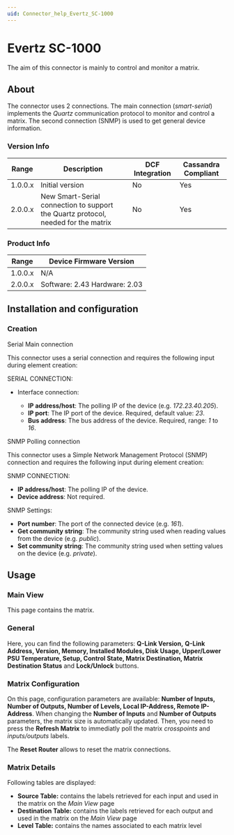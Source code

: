 ```yaml
---
uid: Connector_help_Evertz_SC-1000
---
```


# Evertz SC-1000

The aim of this connector is mainly to control and monitor a matrix.

## About

The connector uses 2 connections. The main connection (*smart-serial*) implements the *Quartz* communication protocol to monitor and control a matrix. The second connection (SNMP) is used to get general device information.

### Version Info

| **Range** | **Description**                                                                   | **DCF Integration** | **Cassandra Compliant** |
|------------------|-----------------------------------------------------------------------------------|---------------------|-------------------------|
| 1.0.0.x          | Initial version                                                                   | No                  | Yes                     |
| 2.0.0.x          | New Smart-Serial connection to support the Quartz protocol, needed for the matrix | No                  | Yes                     |

### Product Info

| **Range** | **Device Firmware Version**   |
|------------------|-------------------------------|
| 1.0.0.x          | N/A                           |
| 2.0.0.x          | Software: 2.43 Hardware: 2.03 |



## Installation and configuration

### Creation

Serial Main connection

This connector uses a serial connection and requires the following input during element creation:

SERIAL CONNECTION:

- Interface connection:

  - **IP address/host**: The polling IP of the device (e.g. *172.23.40.205*).
  - **IP port**: The IP port of the device. Required, default value: *23*.
  - **Bus address**: The bus address of the device. Required, range: *1* to *16*.

SNMP Polling connection

This connector uses a Simple Network Management Protocol (SNMP) connection and requires the following input during element creation:

SNMP CONNECTION:

- **IP address/host**: The polling IP of the device.
- **Device address**: Not required.

SNMP Settings:

- **Port number**: The port of the connected device (e.g. *161*).
- **Get community string**: The community string used when reading values from the device (e.g. *public*).
- **Set community string**: The community string used when setting values on the device (e.g. *private*).

## Usage

### Main View

This page contains the matrix.

### General

Here, you can find the following parameters: **Q-Link Version,** **Q-Link** **Address, Version, Memory, Installed Modules, Disk Usage, Upper/Lower PSU Temperature, Setup, Control State, Matrix Destination, Matrix Destination Status** and **Lock/Unlock** buttons.

### Matrix Configuration

On this page, configuration parameters are available: **Number of Inputs, Number of Outputs, Number of Levels, Local IP-Address, Remote IP-Address**. When changing the **Number of Inputs** and **Number of Outputs** parameters, the matrix size is automatically updated. Then, you need to press the **Refresh Matrix** to immediatly poll the matrix *crosspoints* and *inputs/outputs* labels.

The **Reset Router** allows to reset the matrix connections.

### Matrix Details

Following tables are displayed:

- **Source Table:** contains the labels retrieved for each input and used in the matrix on the *Main View* page
- **Destination Table:** contains the labels retrieved for each output and used in the matrix on the *Main View* page
- **Level Table:** contains the names associated to each matrix level
